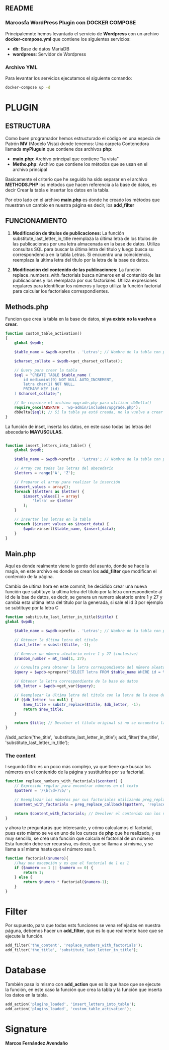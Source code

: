 ## README

### Marcosfa WordPress Plugin con DOCKER COMPOSE

Principalemnte hemos levantado el servicio de **Wordpress** con un archivo **docker-compose.yml** que contiene los siguientes servicios:

- **db**: Base de datos MariaDB
- **wordpress**: Servidor de Wordpress

### Archivo YML

Para levantar los servicios ejecutamos el siguiente comando:

```bash
docker-compose up -d
```

# PLUGIN
## ESTRUCTURA

Como buen programador hemos estructurado el código en una especia de Patrón **MV** (Modelo Vista) donde tenemos:
Una carpeta Contenedora llamada **myPluguin** que contiene dos archivos **php**:

- **main.php**: Archivo principal que contiene "la vista"
- **Metho.php**: Archivo que contiene los métodos que se usan en el archivo principal

Basicamente el criterio que he seguido ha sido separar en el archivo **METHODS.PHP** los métodos que hacen referencia a la base de datos,
es decir Crear la tabla e insertar los datos en la tabla.

Por otro lado en el archivo **main.php** es donde he creado los métodos que muestran un cambio en nuestra página
es decir, los **add_filter**

## FUNCIONAMIENTO

1. **Modificación de títulos de publicaciones:**
La función substitute_last_letter_in_title reemplaza la última letra de los títulos de las publicaciones por una letra almacenada en la base de datos. Utiliza consultas SQL para buscar la última letra del título y luego busca su correspondencia en la tabla Letras. Si encuentra una coincidencia, reemplaza la última letra del título por la letra de la base de datos.

2. **Modificación del contenido de las publicaciones:**
   La función replace_numbers_with_factorials busca números en el contenido de las publicaciones y los reemplaza por sus factoriales. Utiliza expresiones regulares para identificar los números y luego utiliza la función factorial para calcular los factoriales correspondientes.

## Methods.php

Funcion que crea la tabla en la base de datos, **si ya existe no la vuelve a crear.**

```php
function custom_table_activation()
{
    global $wpdb;

    $table_name = $wpdb->prefix . 'Letras'; // Nombre de la tabla con prefijo de WordPress

    $charset_collate = $wpdb->get_charset_collate();

    // Query para crear la tabla
    $sql = "CREATE TABLE $table_name (
        id mediumint(9) NOT NULL AUTO_INCREMENT,
        letra char(1) NOT NULL,
        PRIMARY KEY (id)
    ) $charset_collate;";

    // Se requiere el archivo upgrade.php para utilizar dbDelta()
    require_once(ABSPATH . 'wp-admin/includes/upgrade.php');
    dbDelta($sql); // Si la tabla ya está creada, no la vuelve a crear
}
```
La función de inset, inserta los datos, en este caso todas las letras del abecedario **MAYUSCULAS.**

```php

function insert_letters_into_table() {
    global $wpdb;

    $table_name = $wpdb->prefix . 'Letras'; // Nombre de la tabla con prefijo de WordPress

    // Array con todas las letras del abecedario
    $letters = range('A', 'Z');

    // Preparar el array para realizar la inserción
    $insert_values = array();
    foreach ($letters as $letter) {
        $insert_values[] = array(
            'letra' => $letter
        );
    }

    // Insertar las letras en la tabla
    foreach ($insert_values as $insert_data) {
        $wpdb->insert($table_name, $insert_data);
    }
}
```

## Main.php

Aquí es donde realmente viene lo gordo del asunto, donde se hace la magia, en este archivo es donde se crean los **add_filter** que modifican el contenido de la página.

Cambio de ultima hora en este commit, he decidido crear una nueva función que subtituye la ultima letra del titulo por la letra correspondiente al id de la bae de datos, es decir, se genera un numero aleatorio entre 1 y 27 y cambia esta ultima letra del titulo por la generada, si sale el id 3 por ejemplo se subtituye por la letra C

```php
function substitute_last_letter_in_title($title) {
global $wpdb;

    $table_name = $wpdb->prefix . 'Letras'; // Nombre de la tabla con prefijo de WordPress

    // Obtener la última letra del título
    $last_letter = substr($title, -1);

    // Generar un número aleatorio entre 1 y 27 (inclusive)
    $random_number = mt_rand(1, 27);

    // Consulta para obtener la letra correspondiente del número aleatorio
    $query = $wpdb->prepare("SELECT letra FROM $table_name WHERE id = %d", $random_number);

    // Obtener la letra correspondiente de la base de datos
    $db_letter = $wpdb->get_var($query);

    // Reemplazar la última letra del título con la letra de la base de datos
    if ($db_letter !== null) {
        $new_title = substr_replace($title, $db_letter, -1);
        return $new_title;
    }

    return $title; // Devolver el título original si no se encuentra la letra en la base de datos
}
````
//add_action('the_title', 'substitute_last_letter_in_title');
add_filter('the_title', 'substitute_last_letter_in_title');



### The content
l segundo filtro es un poco más complejo, ya que tiene que buscar los números en el contenido de la página y sustituirlos por su factorial.

```php
function replace_numbers_with_factorials($content) {
    // Expresión regular para encontrar números en el texto
    $pattern = '/\b(\d+)\b/';

    // Reemplazar los números por sus factoriales utilizando preg_replace_callback
    $content_with_factorials = preg_replace_callback($pattern, 'replace_with_factorial', $content);

    return $content_with_factorials; // Devolver el contenido con los números reemplazados por sus factoriales
}
```
y ahora te preguntarás que interesante, y cómo calculamos el factorial, pues esto mismo se ve en uno de los cursos de **php** que he realizado, y es muy sencillo, se crea una función que calcula el factorial de un número.
Esta función debe ser recursiva, es decir, que se llama a sí misma, y se llama a sí misma hasta que el número sea 1.

```php
function factorial($numero){
    //hay una excepción y es que el factorial de 1 es 1
    if ($numero == 1 || $numero == 0) {
        return 1;
    } else {
        return $numero * factorial($numero-1);
    }
}
```

# Filter
Por supuesto, para que todas ests funciones se vena reflejadas en nuestra páguna, debemos hacer un **add_filter**, que es lo que realmente hace que se ejecute la función.

```php
add_filter('the_content', 'replace_numbers_with_factorials');
add_filter('the_title', 'substitute_last_letter_in_title');
```

# Database
También pasa lo mismo con **add_action** que es lo que hace que se ejecute la función, en este caso la función que crea la tabla y la función que inserta los datos en la tabla.

```php
add_action('plugins_loaded', 'insert_letters_into_table');
add_action('plugins_loaded', 'custom_table_activation');
``` 

# Signature

**Marcos Fernández Avendaño**




